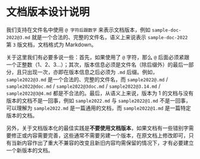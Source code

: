 # 文档版本设计说明

我们支持在文件名中使用 `@ 字符后跟数字` 来表示文档版本，例如 `sample-doc-2022@3.md` 就是一个合法的、完整的文件名，语义上来说表示 `sample-doc-2022` 第 `3` 版文档，文档格式为 Markdown。

关于这里我们有必要多说一些：首先，如果使用了 `@` 字符，那么 `@` 后面必须紧跟一个正整数（1、2、3...）；其次，版本信息必须是文件名（除后缀外）的最后一部分，且只出现一次，亦即在版本信息之后必须为 `.md` 后缀。例如，`sample2022@3.md` 是一个合法的、完整的文件名，而 `sample2022@.md` / `sample2022@doc.md` / `sample2022@3doc.md` / `sample2022@3.14.md` / `sample2022@3@4.md` 都是不合法的。最后，从语义上来说，版本为 1 的文档与没有版本的文档不是一回事，例如 `sample2022.md` 与 `sample2022@1.md` 不是一回事，可以理解为 `sample2022.md` 是一篇通用的文档，而 `sample2022@1.md` 是一篇特定版本的文档。

另外，关于文档版本化的最佳实践是**不要使用文档版本**，如果文档有一些错别字需要修正或内容需要完善，这些通常不需要另建一个版本，在原文档上修改即可，只有当新内容作出了重大不兼容的改变且新旧内容均需保留的情况下，才有必要建立一个新版本的文档。

